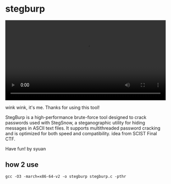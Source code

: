 # stegburp

<video src="test.mp4" controls width="100%"></video>

wink wink, it's me.
Thanks for using this tool!

StegBurp is a high-performance brute-force tool designed to crack passwords used with StegSnow, a steganographic utility for hiding messages in ASCII text files.
It supports multithreaded password cracking and is optimized for both speed and compatibility.
idea from SCIST Final CTF.

Have fun!
by syuan
## how 2 use
`gcc -O3 -march=x86-64-v2 -o stegburp stegburp.c -pthr`
